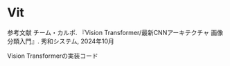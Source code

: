 # Vit
参考文献
チーム・カルポ. 『Vision Transformer/最新CNNアーキテクチャ 画像分類入門』. 秀和システム, 2024年10月

Vision Transformerの実装コード